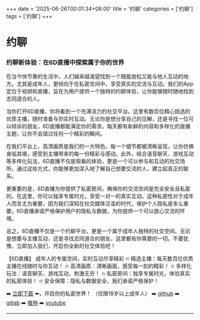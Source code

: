 +++
date = '2025-06-26T00:01:34+08:00'
title = '约聊'
categories = ['约聊']
tags = ['约聊']
+++

# 约聊

### 约聊新体验：在6D直播中探索属于你的世界

在当今快节奏的生活中，人们越来越渴望找到一个既能放松又能与他人互动的地方。尤其是成年人，更倾向于在私密空间中，享受真实的交流与互动。我们的App定位于视频和直播，旨在为用户提供一个独特的约聊体验，让你能够随时随地找到志同道合的人。

当你打开6D直播，你将看到一个充满活力的社交平台。这里有数百位精心挑选的优质主播，随时准备与你实时互动。无论你是想分享自己的见解，还是寻找一位可以倾诉的朋友，6D直播都能满足你的需求。每天都有新鲜的内容和多样化的直播主题，让你不会错过任何一个精彩的瞬间。

在我们平台上，高清画质是我们的一大特色。每一个细节都被清晰呈现，让你仿佛身临其境，感受到主播带来的每一份精彩与感动。此外，结合语音聊天、游戏互动等多样化玩法，6D直播不仅是观看的体验，更是一个可以参与和互动的社交场所。通过这些方式，你能够更加深入地了解自己想要交流的人，建立起真正的联系。

更重要的是，6D直播为你提供了私密房间，确保你的交流空间是完全安全且私密的。在这里，你可以独享专属时光，享受一对一的真实互动。这种私密性对于成年人而言尤为重要，因为我们深知在社交媒体泛滥的时代，保护个人隐私是多么重要。6D直播承诺严格保护用户的隐私与数据，为你提供一个可以放心交流的环境。

总之，6D直播不仅是一个约聊平台，更是一个属于成年人独特的社交空间。无论是想要与主播互动，还是寻找志同道合的朋友，这里都有你需要的一切。不要犹豫，立即加入我们，开启你全新的社交体验吧！

【6D直播】
成年人的专属空间，实时互动尽享精彩
🔥 精选主播：每天数百位优质主播在线随时与你互动！
🔥 高清画质：清晰画面，感受每一刻的精彩！
🔥 多样化玩法：语音聊天、游戏互动，刺激无穷！
🔥 私密房间：独享专属时光，体验真实的私密体验！
🔥 安全保障：隐私与数据安全，我们承诺严格保护！

➡️ [立即下载](https://down123.s3.ap-east-1.amazonaws.com/down/down.html?channelCode=blog) ⬅️，开启你的私密世界！
（仅限18岁以上成年人）
➡️ [github](https://aldult-live.github.io/)
➡️ [gitlab](https://seo-09598d.gitlab.io/)
➡️ [推特](https://x.com/wegame33)
➡️ [youtube](https://www.youtube.com/@6Dlive)

---
